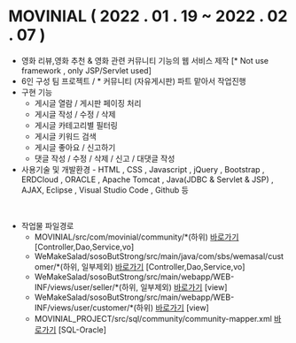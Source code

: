 # MOVINIAL ( 2022 . 01 . 19 ~ 2022 . 02 . 07 )

- 영화 리뷰,영화 추천 & 영화 관련 커뮤니티 기능의 웹 서비스 제작 [* Not use framework , only JSP/Servlet used]
- 6인 구성 팀 프로젝트 / * 커뮤니티 (자유게시판) 파트 맡아서 작업진행
- 구현 기능
    - 게시글 열람 / 게시판 페이징 처리
    - 게시글 작성 / 수정 / 삭제
    - 게시글 카테고리별 필터링
    - 게시글 키워드 검색
    - 게시글 좋아요 / 신고하기
    - 댓글 작성 / 수정 / 삭제 / 신고 / 대댓글 작성
- 사용기술 및 개발환경 - HTML , CSS , Javascript , jQuery , Bootstrap , ERDCloud , ORACLE , Apache Tomcat , Java(JDBC & Servlet & JSP) , AJAX, Eclipse , Visual Studio Code , Github 등

<br>

- 작업물 파일경로
    - MOVINIAL/src/com/movinial/community/*(하위) <a href="https://github.com/MOVINIAL-project/MOVINIAL_PROJECT/tree/master/src/com/movinial/community/controller">바로가기</a> [Controller,Dao,Service,vo]
    - WeMakeSalad/sosoButStrong/src/main/java/com/sbs/wemasal/customer/*(하위, 일부제외) <a href="https://github.com/JM261/WeMakeSalad/tree/master/sosoButStrong/src/main/java/com/sbs/wemasal/customer">바로가기</a> [Controller,Dao,Service,vo]
    - WeMakeSalad/sosoButStrong/src/main/webapp/WEB-INF/views/user/seller/*(하위, 일부제외) <a href="https://github.com/JM261/WeMakeSalad/tree/master/sosoButStrong/src/main/webapp/WEB-INF/views/user/seller">바로가기</a> [view]
    - WeMakeSalad/sosoButStrong/src/main/webapp/WEB-INF/views/user/customer/*(하위) <a href="https://github.com/JM261/WeMakeSalad/tree/master/sosoButStrong/src/main/webapp/WEB-INF/views/user/customer">바로가기</a> [view]
    - MOVINIAL_PROJECT/src/sql/community/community-mapper.xml <a href="https://github.com/MOVINIAL-project/MOVINIAL_PROJECT/blob/master/src/sql/community/community-mapper.xml">바로가기</a> [SQL-Oracle]
